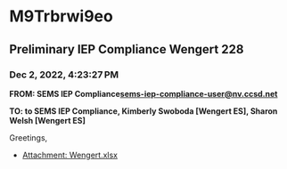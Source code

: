 # M9Trbrwi9eo
## Preliminary IEP Compliance Wengert 228
### Dec 2, 2022, 4:23:27 PM
**FROM: SEMS IEP Compliance<sems-iep-compliance-user@nv.ccsd.net>**

**TO: to SEMS IEP Compliance, Kimberly Swoboda [Wengert ES], Sharon Welsh [Wengert ES]**


Greetings, 





* [Attachment: Wengert.xlsx](M9Trbrwi9eo-attachment-1.xlsx)
